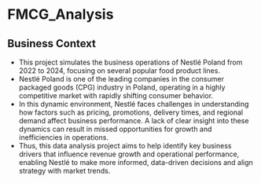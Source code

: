 # FMCG_Analysis
## Business Context
- This project simulates the business operations of Nestlé Poland from 2022 to 2024, focusing on several popular food product lines.
- Nestlé Poland is one of the leading companies in the consumer packaged goods (CPG) industry in Poland, operating in a highly competitive market with rapidly shifting consumer behavior.
- In this dynamic environment, Nestlé faces challenges in understanding how factors such as pricing, promotions, delivery times, and regional demand affect business performance. A lack of clear insight into these dynamics can result in missed opportunities for growth and inefficiencies in operations.
- Thus, this data analysis project aims to help identify key business drivers that influence revenue growth and operational performance, enabling Nestlé to make more informed, data-driven decisions and align strategy with market trends.


